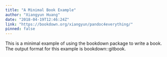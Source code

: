 ```yaml
---
title: "A Minimal Book Example"
author: "Xiangyun Huang"
date: "2018-04-19T12:46:24Z"
link: "https://bookdown.org/xiangyun/pandoc4everything/"
pinned: false
---
```


This is a minimal example of using the bookdown package to write a book. The output format for this example is bookdown::gitbook.
